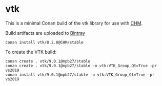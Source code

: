# vtk

This is a minimal Conan build of the vtk library for use with [CHM](https://github.com/Chrismarsh/CHM). 

Build artifacts are uploaded to [Bintray](https://bintray.com/chrismarsh/CHM)


```
conan install vtk/8.2.0@CHM/stable
```

To create the VTK build:

```
conan create . vtk/9.0.1@mpb27/stable
conan create . vtk/9.0.1@mpb27/stable -o vtk:VTK_Group_Qt=True -pr vs2019
conan install vtk/9.0.1@mpb27/stable -o vtk:VTK_Group_Qt=True -pr vs2019
```

